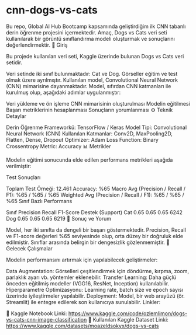 # cnn-dogs-vs-cats
Bu repo, Global AI Hub Bootcamp kapsamında geliştirdiğim ilk CNN tabanlı derin öğrenme projesini içermektedir. Amaç, Dogs vs Cats veri seti kullanılarak bir görüntü sınıflandırma modeli oluşturmak ve sonuçlarını değerlendirmektir.
📌 Giriş

Bu projede kullanılan veri seti, Kaggle üzerinde bulunan Dogs vs Cats veri setidir.

Veri setinde iki sınıf bulunmaktadır: Cat ve Dog.
Görseller eğitim ve test olmak üzere ayrılmıştır.
Kullanılan model, Convolutional Neural Network (CNN) mimarisine dayanmaktadır.
Model, sıfırdan CNN katmanları ile kurulmuş olup, aşağıdaki adımlar uygulanmıştır:

Veri yükleme ve ön işleme
CNN mimarisinin oluşturulması
Modelin eğitilmesi
Başarı metriklerinin hesaplanması
Sonuçların yorumlanması
⚙️ Teknik Detaylar

Derin Öğrenme Frameworkü: TensorFlow / Keras
Model Tipi: Convolutional Neural Network (CNN)
Kullanılan Katmanlar: Conv2D, MaxPooling2D, Flatten, Dense, Dropout
Optimizer: Adam
Loss Function: Binary Crossentropy
Metric: Accuracy
📊 Metrikler

Modelin eğitimi sonucunda elde edilen performans metrikleri aşağıda verilmiştir:

Test Sonuçları

Toplam Test Örneği: 12.461
Accuracy: %65
Macro Avg (Precision / Recall / F1): %65 / %65 / %65
Weighted Avg (Precision / Recall / F1): %65 / %65 / %65
Sınıf Bazlı Performans

Sınıf	Precision	Recall	F1-Score	Destek (Support)
Cat	0.65	0.65	0.65	6242
Dog	0.65	0.65	0.65	6219
🔎 Sonuç ve Yorum

Model, her iki sınıfta da dengeli bir başarı göstermektedir.
Precision, Recall ve F1-score değerleri %65 seviyesinde olup, orta düzey bir doğruluk elde edilmiştir.
Sınıflar arasında belirgin bir dengesizlik gözlenmemiştir.
🚀 Gelecek Çalışmalar

Modelin performansını artırmak için yapılabilecek geliştirmeler:

Data Augmentation: Görselleri çeşitlendirmek için döndürme, kırpma, zoom, parlaklık ayarı vb. yöntemler eklenebilir.
Transfer Learning: Daha güçlü önceden eğitilmiş modeller (VGG16, ResNet, Inception) kullanılabilir.
Hiperparametre Optimizasyonu: Learning rate, batch size ve epoch sayısı üzerinde iyileştirmeler yapılabilir.
Deployment: Model, bir web arayüzü (ör. Streamlit) ile entegre edilerek son kullanıcıya sunulabilir.
Linkler:

🔗 Kaggle Notebook Linki: https://www.kaggle.com/code/ozlemlimon/dogs-vs-cats-cnn-image-classification
🔗 Kullanılan Kaggle Dataset Linki: https://www.kaggle.com/datasets/moazeldsokyx/dogs-vs-cats
